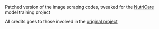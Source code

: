 Patched version of the image scraping codes, tweaked for the [NutriCare model training project](https://github.com/iamchangjack/NutriCareModelTraining)

All credits goes to those involved in the [original project](https://github.com/hardikvasa/google-images-download)
